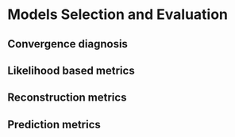 # Models Selection and Evaluation

## Convergence diagnosis

## Likelihood based metrics

## Reconstruction metrics

## Prediction metrics
